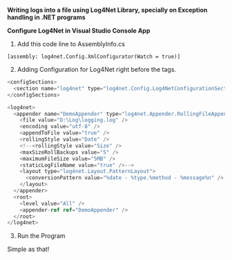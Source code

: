 **Writing logs into a file using Log4Net Library, specially on Exception handling in .NET programs**

**Configure Log4Net in Visual Studio Console App**

1. Add this code line to AssemblyInfo.cs

`[assembly: log4net.Config.XmlConfigurator(Watch = true)]`

2. Adding Configuration for Log4Net right before the <startup></startup> tags.

```c#
<configSections>
  <section name="log4net" type="log4net.Config.Log4NetConfigurationSectionHandler,Log4net"/>
</configSections>
```
```c#
<log4net>
  <appender name="DemoAppender" type="log4net.Appender.RollingFileAppender" >
    <file value="D:\Log\logging.log" />
    <encoding value="utf-8" />
    <appendToFile value="true" />
    <rollingStyle value="Date" />
    <!--<rollingStyle value="Size" />
    <maxSizeRollBackups value="5" />
    <maximumFileSize value="5MB" />
    <staticLogFileName value="true" />-->
    <layout type="log4net.Layout.PatternLayout">
      <conversionPattern value="%date - %type.%method - %message%n" />
    </layout>
  </appender>
  <root>
    <level value="All" />
    <appender-ref ref="DemoAppender" />
  </root>
</log4net>
```
 3. Run the Program



Simple as that!
